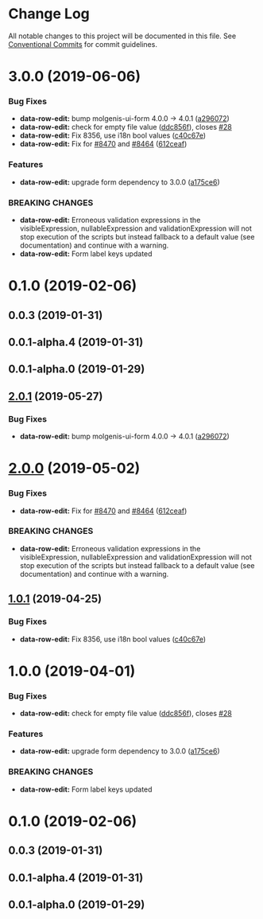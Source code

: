# Change Log

All notable changes to this project will be documented in this file.
See [Conventional Commits](https://conventionalcommits.org) for commit guidelines.

# 3.0.0 (2019-06-06)


### Bug Fixes

* **data-row-edit:** bump molgenis-ui-form 4.0.0 -> 4.0.1 ([a296072](https://github.com/molgenis/molgenis-frontend/commit/a296072))
* **data-row-edit:** check for empty file value ([ddc856f](https://github.com/molgenis/molgenis-frontend/commit/ddc856f)), closes [#28](https://github.com/molgenis/molgenis-frontend/issues/28)
* **data-row-edit:** Fix 8356, use i18n bool values ([c40c67e](https://github.com/molgenis/molgenis-frontend/commit/c40c67e))
* **data-row-edit:** Fix for [#8470](https://github.com/molgenis/molgenis-frontend/issues/8470) and [#8464](https://github.com/molgenis/molgenis-frontend/issues/8464) ([612ceaf](https://github.com/molgenis/molgenis-frontend/commit/612ceaf))


### Features

* **data-row-edit:** upgrade form dependency to 3.0.0 ([a175ce6](https://github.com/molgenis/molgenis-frontend/commit/a175ce6))


### BREAKING CHANGES

* **data-row-edit:** Erroneous validation expressions in the visibleExpression, nullableExpression and
validationExpression will not stop execution of the scripts but instead fallback to a default value
(see documentation) and continue with a warning.
* **data-row-edit:** Form label keys updated



# 0.1.0 (2019-02-06)



## 0.0.3 (2019-01-31)



## 0.0.1-alpha.4 (2019-01-31)



## 0.0.1-alpha.0 (2019-01-29)





## [2.0.1](https://github.com/molgenis/molgenis-frontend/compare/@molgenis/data-row-edit@2.0.0...@molgenis/data-row-edit@2.0.1) (2019-05-27)


### Bug Fixes

* **data-row-edit:** bump molgenis-ui-form 4.0.0 -> 4.0.1 ([a296072](https://github.com/molgenis/molgenis-frontend/commit/a296072))





# [2.0.0](https://github.com/molgenis/molgenis-frontend/compare/@molgenis/data-row-edit@1.0.1...@molgenis/data-row-edit@2.0.0) (2019-05-02)


### Bug Fixes

* **data-row-edit:** Fix for [#8470](https://github.com/molgenis/molgenis-frontend/issues/8470) and [#8464](https://github.com/molgenis/molgenis-frontend/issues/8464) ([612ceaf](https://github.com/molgenis/molgenis-frontend/commit/612ceaf))


### BREAKING CHANGES

* **data-row-edit:** Erroneous validation expressions in the visibleExpression, nullableExpression and
validationExpression will not stop execution of the scripts but instead fallback to a default value
(see documentation) and continue with a warning.





## [1.0.1](https://github.com/molgenis/molgenis-frontend/compare/@molgenis/data-row-edit@1.0.0...@molgenis/data-row-edit@1.0.1) (2019-04-25)


### Bug Fixes

* **data-row-edit:** Fix 8356, use i18n bool values ([c40c67e](https://github.com/molgenis/molgenis-frontend/commit/c40c67e))





# 1.0.0 (2019-04-01)


### Bug Fixes

* **data-row-edit:** check for empty file value ([ddc856f](https://github.com/molgenis/molgenis-frontend/commit/ddc856f)), closes [#28](https://github.com/molgenis/molgenis-frontend/issues/28)


### Features

* **data-row-edit:** upgrade form dependency to 3.0.0 ([a175ce6](https://github.com/molgenis/molgenis-frontend/commit/a175ce6))


### BREAKING CHANGES

* **data-row-edit:** Form label keys updated



# 0.1.0 (2019-02-06)



## 0.0.3 (2019-01-31)



## 0.0.1-alpha.4 (2019-01-31)



## 0.0.1-alpha.0 (2019-01-29)
